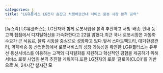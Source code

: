 ```yaml
---
categories: j
title: "LG유플러스 LG전자 손잡고 서빙배송안내 서비스 로봇 시장 본격 공략"
---
```

[뉴스락] LG유플러스는 LG전자와 함께 로봇사업을 본격 추진하고 서빙-배송-안내 등 고객 접점에서 디지털혁신을 가속화한다고 22일 밝혔다.최근 국내 로봇시장은 자동화 수요가 큰 식음료, 물류 시장을 중심으로 성장하고 있다.앞서 스마트팩토리, 대기환경관리, 약제배송 등 산업현장에서 로봇서비스의 성장 가능성을 확인한 LG유플러스는 유무선 통신서비스를 이용하는 고객의 디지털화를 지원하고 혁신적인 경험을 제공하기 위해 서비스 로봇 사업을 본격 추진할 계획이다.또한 LG전자의 로봇 ‘클로이(CLOi)’를 기반으로 AI, 24시간 실시간 모